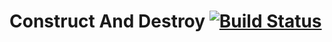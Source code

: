 # Construct And Destroy [![Build Status](https://travis-ci.org/SanderBouwman/ConstructAndDestroy.svg?branch=development)](https://travis-ci.org/SanderBouwman/ConstructAndDestroy)
